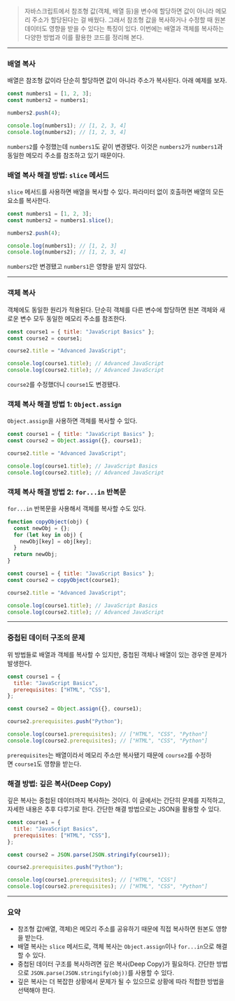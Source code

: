 > 자바스크립트에서 참조형 값(객체, 배열 등)을 변수에 할당하면 값이 아니라 메모리 주소가 할당된다는 걸 배웠다. 그래서 참조형 값을 복사하거나 수정할 때 원본 데이터도 영향을 받을 수 있다는 특징이 있다. 이번에는 배열과 객체를 복사하는 다양한 방법과 이를 활용한 코드를 정리해 본다.

---

### 배열 복사

배열은 참조형 값이라 단순히 할당하면 값이 아니라 주소가 복사된다. 아래 예제를 보자.

```jsx
const numbers1 = [1, 2, 3];
const numbers2 = numbers1;

numbers2.push(4);

console.log(numbers1); // [1, 2, 3, 4]
console.log(numbers2); // [1, 2, 3, 4]
```

`numbers2`를 수정했는데 `numbers1`도 같이 변경됐다. 이것은 `numbers2`가 `numbers1`과 동일한 메모리 주소를 참조하고 있기 때문이다.

### 배열 복사 해결 방법: `slice` 메서드

`slice` 메서드를 사용하면 배열을 복사할 수 있다. 파라미터 없이 호출하면 배열의 모든 요소를 복사한다.

```jsx
const numbers1 = [1, 2, 3];
const numbers2 = numbers1.slice();

numbers2.push(4);

console.log(numbers1); // [1, 2, 3]
console.log(numbers2); // [1, 2, 3, 4]
```

`numbers2`만 변경됐고 `numbers1`은 영향을 받지 않았다.

---

### 객체 복사

객체에도 동일한 원리가 적용된다. 단순히 객체를 다른 변수에 할당하면 원본 객체와 새로운 변수 모두 동일한 메모리 주소를 참조한다.

```jsx
const course1 = { title: "JavaScript Basics" };
const course2 = course1;

course2.title = "Advanced JavaScript";

console.log(course1.title); // Advanced JavaScript
console.log(course2.title); // Advanced JavaScript
```

`course2`를 수정했더니 `course1`도 변경됐다.

### 객체 복사 해결 방법 1: `Object.assign`

`Object.assign`을 사용하면 객체를 복사할 수 있다.

```jsx
const course1 = { title: "JavaScript Basics" };
const course2 = Object.assign({}, course1);

course2.title = "Advanced JavaScript";

console.log(course1.title); // JavaScript Basics
console.log(course2.title); // Advanced JavaScript
```

### 객체 복사 해결 방법 2: `for...in` 반복문

`for...in` 반복문을 사용해서 객체를 복사할 수도 있다.

```jsx
function copyObject(obj) {
  const newObj = {};
  for (let key in obj) {
    newObj[key] = obj[key];
  }
  return newObj;
}

const course1 = { title: "JavaScript Basics" };
const course2 = copyObject(course1);

course2.title = "Advanced JavaScript";

console.log(course1.title); // JavaScript Basics
console.log(course2.title); // Advanced JavaScript
```

---

### 중첩된 데이터 구조의 문제

위 방법들로 배열과 객체를 복사할 수 있지만, 중첩된 객체나 배열이 있는 경우엔 문제가 발생한다.

```jsx
const course1 = {
  title: "JavaScript Basics",
  prerequisites: ["HTML", "CSS"],
};

const course2 = Object.assign({}, course1);

course2.prerequisites.push("Python");

console.log(course1.prerequisites); // ["HTML", "CSS", "Python"]
console.log(course2.prerequisites); // ["HTML", "CSS", "Python"]
```

`prerequisites`는 배열이라서 메모리 주소만 복사됐기 때문에 `course2`를 수정하면 `course1`도 영향을 받는다.

### 해결 방법: 깊은 복사(Deep Copy)

깊은 복사는 중첩된 데이터까지 복사하는 것이다. 이 글에서는 간단히 문제를 지적하고, 자세한 내용은 추후 다루기로 한다. 간단한 해결 방법으로는 JSON을 활용할 수 있다.

```jsx
const course1 = {
  title: "JavaScript Basics",
  prerequisites: ["HTML", "CSS"],
};

const course2 = JSON.parse(JSON.stringify(course1));

course2.prerequisites.push("Python");

console.log(course1.prerequisites); // ["HTML", "CSS"]
console.log(course2.prerequisites); // ["HTML", "CSS", "Python"]
```

---

### 요약

- 참조형 값(배열, 객체)은 메모리 주소를 공유하기 때문에 직접 복사하면 원본도 영향을 받는다.
- 배열 복사는 `slice` 메서드로, 객체 복사는 `Object.assign`이나 `for...in`으로 해결할 수 있다.
- 중첩된 데이터 구조를 복사하려면 깊은 복사(Deep Copy)가 필요하다. 간단한 방법으로 `JSON.parse(JSON.stringify(obj))`를 사용할 수 있다.
- 깊은 복사는 더 복잡한 상황에서 문제가 될 수 있으므로 상황에 따라 적합한 방법을 선택해야 한다.
